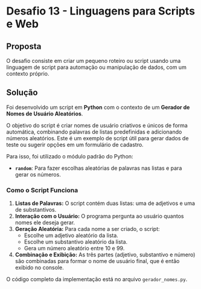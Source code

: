 # Desafio 13 - Linguagens para Scripts e Web

## Proposta

O desafio consiste em criar um pequeno roteiro ou script usando uma linguagem de script para automação ou manipulação de dados, com um contexto próprio.

## Solução

Foi desenvolvido um script em **Python** com o contexto de um **Gerador de Nomes de Usuário Aleatórios**.

O objetivo do script é criar nomes de usuário criativos e únicos de forma automática, combinando palavras de listas predefinidas e adicionando números aleatórios. Este é um exemplo de script útil para gerar dados de teste ou sugerir opções em um formulário de cadastro.

Para isso, foi utilizado o módulo padrão do Python:
* **`random`**: Para fazer escolhas aleatórias de palavras nas listas e para gerar os números.

### Como o Script Funciona

1.  **Listas de Palavras:** O script contém duas listas: uma de adjetivos e uma de substantivos.
2.  **Interação com o Usuário:** O programa pergunta ao usuário quantos nomes ele deseja gerar.
3.  **Geração Aleatória:** Para cada nome a ser criado, o script:
    * Escolhe um adjetivo aleatório da lista.
    * Escolhe um substantivo aleatório da lista.
    * Gera um número aleatório entre 10 e 99.
4.  **Combinação e Exibição:** As três partes (adjetivo, substantivo e número) são combinadas para formar o nome de usuário final, que é então exibido no console.

O código completo da implementação está no arquivo `gerador_nomes.py`.